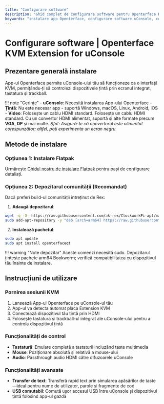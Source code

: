 ```yaml
---
title: "Configurare software"
description: "Ghid complet de configurare software pentru Openterface KVM Extension for uConsole. Învață cum să instalezi și să configurezi App-ul Openterface pe uConsole-ul tău pentru funcționalitate KVM fără probleme."
keywords: "instalare app Openterface, configurare software uConsole, configurare app KVM, configurare app uConsole, ghid instalare software"
---
```


# **Configurare software** | Openterface KVM Extension for uConsole

## Prezentare generală instalare

App-ul Openterface permite uConsole-ului tău să funcționeze ca o interfață KVM, permițându-ți să controlezi dispozitivele țintă prin ecranul integrat, tastatura și trackball.

!!! note "Cerințe"
    - **uConsole**: Necesită instalarea App-ului Openterface
    - **Țintă**: Nu este necesar app - suportă Windows, macOS, Linux, Android, iOS
    - **Video**: Folosește un cablu HDMI standard. Folosește un cablu HDMI standard. Cu un convertor HDMI alimentat, suportă și alte formate precum **VGA**, **DP** și mai multe. *Sfat: Asigură-te că convertorul este alimentat corespunzător; altfel, poți experimenta un ecran negru.*

## Metode de instalare

### **Opțiunea 1: Instalare Flatpak**

Urmărește [Ghidul nostru de instalare Flatpak](https://github.com/TechxArtisanStudio/Openterface_QT/blob/main/doc/flatpak_installation.md) pentru pași de configurare detaliați.

### **Opțiunea 2: Depozitarul comunității (Recomandat)**

Dacă preferi build-ul comunității întreținut de Rex:

1. **Adaugă depozitarul**:
```bash
wget -q -O- https://raw.githubusercontent.com/ak-rex/ClockworkPi-apt/main/bookworm/KEY.gpg | gpg --dearmor | sudo tee /etc/apt/trusted.gpg.d/ak-rex.gpg
sudo add-apt-repository -y "deb [arch=arm64] https://raw.githubusercontent.com/ak-rex/ClockworkPi-apt/main/bookworm stable main"
```

2. **Instalează pachetul**:
```bash
sudo apt update
sudo apt install openterfaceqt
```

!!! warning "Note depozitar"
    Aceste comenzi necesită sudo. Depozitarul țintește pachete arm64 Bookworm; verifică compatibilitatea cu dispozitivul tău înainte de instalare.

## Instrucțiuni de utilizare

### **Pornirea sesiunii KVM**
1. Lansează App-ul Openterface pe uConsole-ul tău
2. App-ul va detecta automat placa Extension KVM
3. Conectează dispozitivul tău țintă prin HDMI
4. Folosește tastatura și trackball-ul integrat ale uConsole-ului pentru a controla dispozitivul țintă

### **Funcționalități de control**
- **Tastatură**: Emulare completă a tastaturii incluzând taste multimedia
- **Mouse**: Poziționare absolută și relativă a mouse-ului
- **Audio**: Passthrough audio HDMI către difuzoarele uConsole

### **Funcționalități avansate**
- **Transfer de text**: Transferă rapid text prin simularea apăsărilor de taste—ideal pentru nume de utilizator, parole și fragmente de cod
- **USB comutabil**: Comută ușor accesul USB între uConsole și dispozitivul țintă folosind app-ul gazdă
